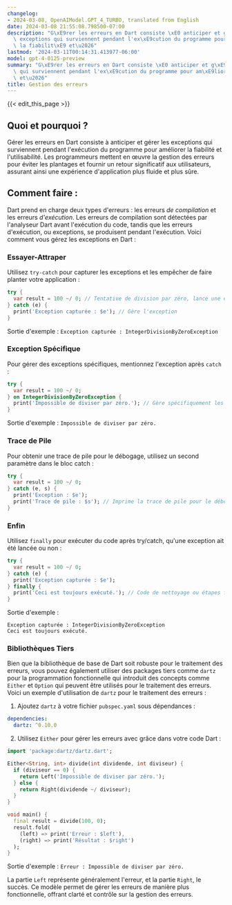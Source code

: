 ```yaml
---
changelog:
- 2024-03-08, OpenAIModel.GPT_4_TURBO, translated from English
date: 2024-03-08 21:55:08.798500-07:00
description: "G\xE9rer les erreurs en Dart consiste \xE0 anticiper et g\xE9rer les\
  \ exceptions qui surviennent pendant l'ex\xE9cution du programme pour am\xE9liorer\
  \ la fiabilit\xE9 et\u2026"
lastmod: '2024-03-11T00:14:31.413977-06:00'
model: gpt-4-0125-preview
summary: "G\xE9rer les erreurs en Dart consiste \xE0 anticiper et g\xE9rer les exceptions\
  \ qui surviennent pendant l'ex\xE9cution du programme pour am\xE9liorer la fiabilit\xE9\
  \ et\u2026"
title: Gestion des erreurs
---
```


{{< edit_this_page >}}

## Quoi et pourquoi ?
Gérer les erreurs en Dart consiste à anticiper et gérer les exceptions qui surviennent pendant l'exécution du programme pour améliorer la fiabilité et l'utilisabilité. Les programmeurs mettent en œuvre la gestion des erreurs pour éviter les plantages et fournir un retour significatif aux utilisateurs, assurant ainsi une expérience d'application plus fluide et plus sûre.

## Comment faire :
Dart prend en charge deux types d'erreurs : les erreurs *de compilation* et les erreurs *d'exécution*. Les erreurs de compilation sont détectées par l'analyseur Dart avant l'exécution du code, tandis que les erreurs d'exécution, ou exceptions, se produisent pendant l'exécution. Voici comment vous gérez les exceptions en Dart :

### Essayer-Attraper
Utilisez `try-catch` pour capturer les exceptions et les empêcher de faire planter votre application :

```dart
try {
  var result = 100 ~/ 0; // Tentative de division par zéro, lance une exception
} catch (e) {
  print('Exception capturée : $e'); // Gère l'exception
}
```
Sortie d'exemple : `Exception capturée : IntegerDivisionByZeroException`

### Exception Spécifique
Pour gérer des exceptions spécifiques, mentionnez l'exception après `catch` :

```dart
try {
  var result = 100 ~/ 0;
} on IntegerDivisionByZeroException {
  print('Impossible de diviser par zéro.'); // Gère spécifiquement les exceptions de division par zéro
}
```
Sortie d'exemple : `Impossible de diviser par zéro.`

### Trace de Pile
Pour obtenir une trace de pile pour le débogage, utilisez un second paramètre dans le bloc catch :

```dart
try {
  var result = 100 ~/ 0;
} catch (e, s) {
  print('Exception : $e');
  print('Trace de pile : $s'); // Imprime la trace de pile pour le débogage
}
```

### Enfin
Utilisez `finally` pour exécuter du code après try/catch, qu'une exception ait été lancée ou non :

```dart
try {
  var result = 100 ~/ 0;
} catch (e) {
  print('Exception capturée : $e');
} finally {
  print('Ceci est toujours exécuté.'); // Code de nettoyage ou étapes finales
}
```
Sortie d'exemple :
```
Exception capturée : IntegerDivisionByZeroException
Ceci est toujours exécuté.
```

### Bibliothèques Tiers
Bien que la bibliothèque de base de Dart soit robuste pour le traitement des erreurs, vous pouvez également utiliser des packages tiers comme `dartz` pour la programmation fonctionnelle qui introduit des concepts comme `Either` et `Option` qui peuvent être utilisés pour le traitement des erreurs. Voici un exemple d'utilisation de `dartz` pour le traitement des erreurs :

1. Ajoutez `dartz` à votre fichier `pubspec.yaml` sous dépendances :
```yaml
dependencies:
  dartz: ^0.10.0
```

2. Utilisez `Either` pour gérer les erreurs avec grâce dans votre code Dart :
```dart
import 'package:dartz/dartz.dart';

Either<String, int> divide(int dividende, int diviseur) {
  if (diviseur == 0) {
    return Left('Impossible de diviser par zéro.');
  } else {
    return Right(dividende ~/ diviseur);
  }
}

void main() {
  final result = divide(100, 0);
  result.fold(
    (left) => print('Erreur : $left'), 
    (right) => print('Résultat : $right')
  );
}
```
Sortie d'exemple : `Erreur : Impossible de diviser par zéro.`

La partie `Left` représente généralement l'erreur, et la partie `Right`, le succès. Ce modèle permet de gérer les erreurs de manière plus fonctionnelle, offrant clarté et contrôle sur la gestion des erreurs.
